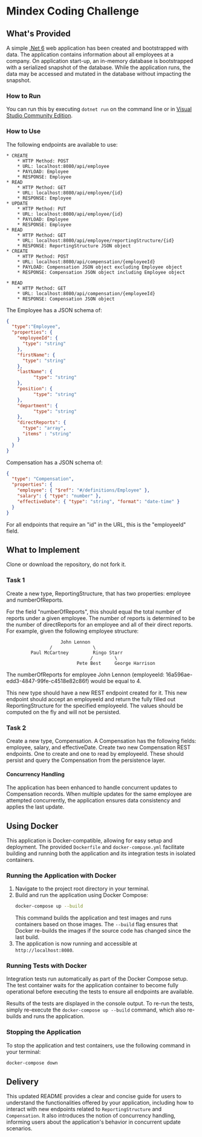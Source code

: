 # Mindex Coding Challenge
## What's Provided
A simple [.Net 6](https://dotnet.microsoft.com/en-us/download/dotnet/6.0) web application has been created and bootstrapped 
with data. The application contains information about all employees at a company. On application start-up, an in-memory 
database is bootstrapped with a serialized snapshot of the database. While the application runs, the data may be
accessed and mutated in the database without impacting the snapshot.

### How to Run
You can run this by executing `dotnet run` on the command line or in [Visual Studio Community Edition](https://www.visualstudio.com/downloads/).


### How to Use
The following endpoints are available to use:
```
* CREATE
    * HTTP Method: POST 
    * URL: localhost:8080/api/employee
    * PAYLOAD: Employee
    * RESPONSE: Employee
* READ
    * HTTP Method: GET 
    * URL: localhost:8080/api/employee/{id}
    * RESPONSE: Employee
* UPDATE
    * HTTP Method: PUT 
    * URL: localhost:8080/api/employee/{id}
    * PAYLOAD: Employee
    * RESPONSE: Employee
* READ
    * HTTP Method: GET
    * URL: localhost:8080/api/employee/reportingStructure/{id}
    * RESPONSE: ReportingStructure JSON object
* CREATE
    * HTTP Method: POST
    * URL: localhost:8080/api/compensation/{employeeId}
    * PAYLOAD: Compensation JSON object excluding Employee object
    * RESPONSE: Compensation JSON object including Employee object

* READ
    * HTTP Method: GET
    * URL: localhost:8080/api/compensation/{employeeId}
    * RESPONSE: Compensation JSON object
```
The Employee has a JSON schema of:
```json
{
  "type":"Employee",
  "properties": {
    "employeeId": {
      "type": "string"
    },
    "firstName": {
      "type": "string"
    },
    "lastName": {
          "type": "string"
    },
    "position": {
          "type": "string"
    },
    "department": {
          "type": "string"
    },
    "directReports": {
      "type": "array",
      "items" : "string"
    }
  }
}
```
Compensation has a JSON schema of:
```json
{
  "type": "Compensation",
  "properties": {
    "employee": { "$ref": "#/definitions/Employee" },
    "salary": { "type": "number" },
    "effectiveDate": { "type": "string", "format": "date-time" }
  }
}
```

For all endpoints that require an "id" in the URL, this is the "employeeId" field.

## What to Implement
Clone or download the repository, do not fork it.

### Task 1
Create a new type, ReportingStructure, that has two properties: employee and numberOfReports.

For the field "numberOfReports", this should equal the total number of reports under a given employee. The number of 
reports is determined to be the number of directReports for an employee and all of their direct reports. For example, 
given the following employee structure:
```
                    John Lennon
                /               \
         Paul McCartney         Ringo Starr
                               /        \
                          Pete Best     George Harrison
```
The numberOfReports for employee John Lennon (employeeId: 16a596ae-edd3-4847-99fe-c4518e82c86f) would be equal to 4. 

This new type should have a new REST endpoint created for it. This new endpoint should accept an employeeId and return 
the fully filled out ReportingStructure for the specified employeeId. The values should be computed on the fly and will 
not be persisted.

### Task 2
Create a new type, Compensation. A Compensation has the following fields: employee, salary, and effectiveDate. Create 
two new Compensation REST endpoints. One to create and one to read by employeeId. These should persist and query the 
Compensation from the persistence layer.

#### Concurrency Handling

The application has been enhanced to handle concurrent updates to Compensation records. When multiple updates for the same employee are attempted concurrently, the application ensures data consistency and applies the last update.

## Using Docker
This application is Docker-compatible, allowing for easy setup and deployment. The provided `Dockerfile` and `docker-compose.yml` facilitate building and running both the application and its integration tests in isolated containers.

### Running the Application with Docker
1. Navigate to the project root directory in your terminal.
2. Build and run the application using Docker Compose:
    ```bash
    docker-compose up --build
    ```
    This command builds the application and test images and runs containers based on those images. The `--build` flag ensures that Docker re-builds the images if the source code has changed since the last build.
3. The application is now running and accessible at `http://localhost:8080`.

### Running Tests with Docker
Integration tests run automatically as part of the Docker Compose setup. The test container waits for the application container to become fully operational before executing the tests to ensure all endpoints are available.

Results of the tests are displayed in the console output. To re-run the tests, simply re-execute the `docker-compose up --build` command, which also re-builds and runs the application.

### Stopping the Application
To stop the application and test containers, use the following command in your terminal:
```bash
docker-compose down
```

## Delivery

This updated README provides a clear and concise guide for users to understand the functionalities offered by your application, including how to interact with new endpoints related to `ReportingStructure` and `Compensation`. It also introduces the notion of concurrency handling, informing users about the application's behavior in concurrent update scenarios.
